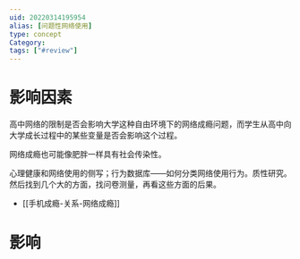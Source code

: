 ```yaml
---
uid: 20220314195954
alias: [问题性网络使用]
type: concept
Category: 
tags: ["#review"]
---
```



# 影响因素

高中网络的限制是否会影响大学这种自由环境下的网络成瘾问题，而学生从高中向大学成长过程中的某些变量是否会影响这个过程。

网络成瘾也可能像肥胖一样具有社会传染性。

心理健康和网络使用的侧写；行为数据库——如何分类网络使用行为。质性研究。然后找到几个大的方面，找问卷测量，再看这些方面的后果。

- [[手机成瘾-关系-网络成瘾]]

# 影响
